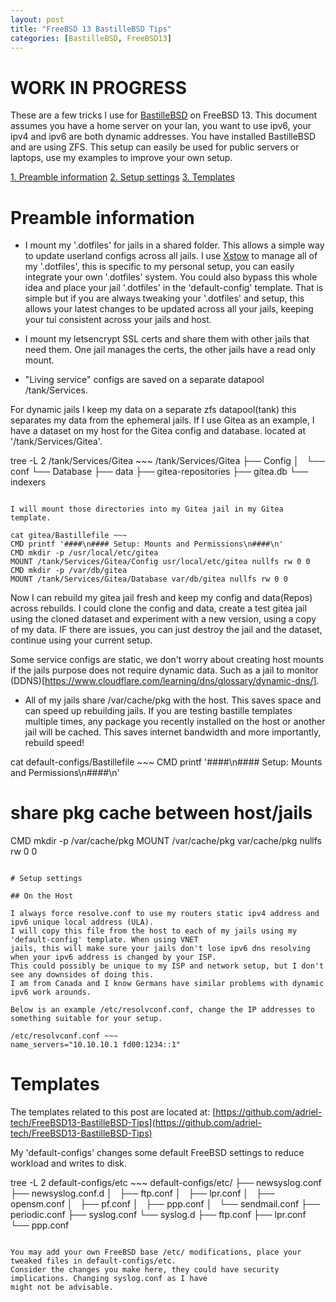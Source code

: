```yaml
---
layout: post
title: "FreeBSD 13 BastilleBSD Tips"
categories: [BastilleBSD, FreeBSD13]
---
```


# WORK IN PROGRESS

These are a few tricks I use for [BastilleBSD](https://bastillebsd.org/) on FreeBSD 13. This document assumes you have a home server on your lan, you want to use ipv6, your ipv4 and ipv6 are both dynamic addresses. You have installed BastilleBSD and are using ZFS. This setup can easily be used for public servers or laptops, use my examples to improve your own setup.

[1. Preamble information](#Preambleinformation)
[2. Setup settings](#setupsettings)
[3. Templates](#templates)

# Preamble information

- I mount my '.dotfiles' for jails in a shared folder. This allows a simple way to update userland
configs across all jails. I use [Xstow](https://www.freshports.org/sysutils/xstow/) to manage all 
of my '.dotfiles', this is specific to my personal setup, you can easily integrate your own
'.dotfiles' system. You could also bypass this whole idea and place your jail '.dotfiles' in the 'default-config'
template. That is simple but if you are always tweaking your '.dotfiles' and setup, this allows your latest
changes to be updated across all your jails, keeping your tui consistent across your jails and host.

- I mount my letsencrypt SSL certs and share them with other jails that need them. One jail manages the
certs, the other jails have a read only mount.

- "Living service" configs are saved on a separate datapool /tank/Services. 

For dynamic jails I keep my data on a separate zfs datapool(tank) this separates my data from the
ephemeral jails. If I use Gitea as an example, I have a dataset on my host for the Gitea config and database.
located at '/tank/Services/Gitea'. 

tree -L 2 /tank/Services/Gitea ~~~
/tank/Services/Gitea
├── Config
│   └── conf
└── Database
    ├── data
    ├── gitea-repositories
    ├── gitea.db
    └── indexers
~~~

I will mount those directories into my Gitea jail in my Gitea template.

cat gitea/Bastillefile ~~~
CMD printf '####\n#### Setup: Mounts and Permissions\n####\n'
CMD mkdir -p /usr/local/etc/gitea
MOUNT /tank/Services/Gitea/Config usr/local/etc/gitea nullfs rw 0 0
CMD mkdir -p /var/db/gitea
MOUNT /tank/Services/Gitea/Database var/db/gitea nullfs rw 0 0
~~~

Now I can rebuild my gitea jail fresh and keep my config and data(Repos) across rebuilds.
I could clone the config and data, create a test gitea jail using the cloned dataset
and experiment with a new version, using a copy of my data. IF there are issues, you can just 
destroy the jail and the dataset, continue using your current setup. 

Some service configs are static, we don't worry about creating host mounts
if the jails purpose does not require dynamic data. Such as a jail to monitor
(DDNS)[https://www.cloudflare.com/learning/dns/glossary/dynamic-dns/].

- All of my jails share /var/cache/pkg with the host. This saves space and can speed up rebuilding
jails. If you are testing bastille templates multiple times, any package you recently installed 
on the host or another jail will be cached. This saves internet bandwidth and more importantly, 
rebuild speed!

cat default-configs/Bastillefile ~~~
CMD printf '####\n#### Setup: Mounts and Permissions\n####\n'
# share pkg cache between host/jails
CMD mkdir -p /var/cache/pkg
MOUNT /var/cache/pkg var/cache/pkg nullfs rw 0 0
~~~

# Setup settings

## On the Host

I always force resolve.conf to use my routers static ipv4 address and ipv6 unique local address (ULA).
I will copy this file from the host to each of my jails using my 'default-config' template. When using VNET 
jails, this will make sure your jails don't lose ipv6 dns resolving when your ipv6 address is changed by your ISP.
This could possibly be unique to my ISP and network setup, but I don't see any downsides of doing this.
I am from Canada and I know Germans have similar problems with dynamic ipv6 work arounds.

Below is an example /etc/resolvconf.conf, change the IP addresses to something suitable for your setup.

/etc/resolvconf.conf ~~~
name_servers="10.10.10.1 fd00:1234::1"
~~~

# Templates

The templates related to this post are located at: 
[https://github.com/adriel-tech/FreeBSD13-BastilleBSD-Tips](https://github.com/adriel-tech/FreeBSD13-BastilleBSD-Tips)


My 'default-configs' changes some default FreeBSD settings to reduce workload and writes to disk.

tree -L 2 default-configs/etc ~~~
default-configs/etc/
├── newsyslog.conf
├── newsyslog.conf.d
│   ├── ftp.conf
│   ├── lpr.conf
│   ├── opensm.conf
│   ├── pf.conf
│   ├── ppp.conf
│   └── sendmail.conf
├── periodic.conf
├── syslog.conf
└── syslog.d
    ├── ftp.conf
    ├── lpr.conf
    └── ppp.conf
~~~

You may add your own FreeBSD base /etc/ modifications, place your tweaked files in default-configs/etc.
Consider the changes you make here, they could have security implications. Changing syslog.conf as I have
might not be advisable. 
